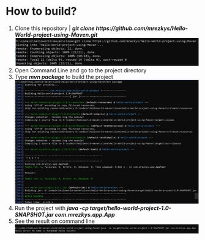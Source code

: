 <h1><b> How to build? </b></h1>
  <ol>
    <li>Clone this repository | <i><b> git clone https://github.com/mrezkys/Hello-World-project-using-Maven.git </b></i> 
        <img src="https://github.com/mrezkys/Hello-World-project-using-Maven/blob/master/screenshot/1.PNG"></li>
    <li>Open Command Line and go to the project directory</li>
    <li>Type <i><b> mvn package </b></i> to build the project
        <img src="https://github.com/mrezkys/Hello-World-project-using-Maven/blob/master/screenshot/2.PNG"></li>
    <li>Run the project with <i><b> java -cp target/hello-world-project-1.0-SNAPSHOT.jar com.mrezkys.app.App </b></i></li>
    <li>See the result on command line
        <img src="https://github.com/mrezkys/Hello-World-project-using-Maven/blob/master/screenshot/3.PNG"></li>
  </ol>
